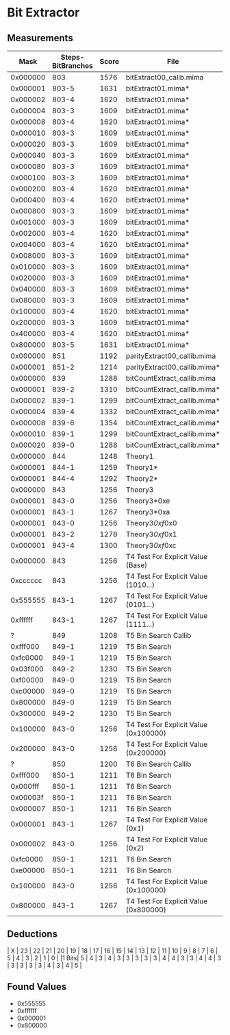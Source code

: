 # Bit Extractor

## Measurements

| Mask      | Steps-BitBranches | Score | File |
| --- | --- | --- | --- |
| 0x000000  | 803   | 1576  | bitExtract00_calib.mima |
| 0x000001  | 803-5 | 1631  | bitExtract01.mima* |
| 0x000002  | 803-4 | 1620  | bitExtract01.mima* |
| 0x000004  | 803-3 | 1609  | bitExtract01.mima* |
| 0x000008  | 803-4 | 1620  | bitExtract01.mima* |
| 0x000010  | 803-3 | 1609  | bitExtract01.mima* |
| 0x000020  | 803-3 | 1609  | bitExtract01.mima* |
| 0x000040  | 803-3 | 1609  | bitExtract01.mima* |
| 0x000080  | 803-3 | 1609  | bitExtract01.mima* |
| 0x000100  | 803-3 | 1609  | bitExtract01.mima* |
| 0x000200  | 803-4 | 1620  | bitExtract01.mima* |
| 0x000400  | 803-4 | 1620  | bitExtract01.mima* |
| 0x000800  | 803-3 | 1609  | bitExtract01.mima* |
| 0x001000  | 803-3 | 1609  | bitExtract01.mima* |
| 0x002000  | 803-4 | 1620  | bitExtract01.mima* |
| 0x004000  | 803-4 | 1620  | bitExtract01.mima* |
| 0x008000  | 803-3 | 1609  | bitExtract01.mima* |
| 0x010000  | 803-3 | 1609  | bitExtract01.mima* |
| 0x020000  | 803-3 | 1609  | bitExtract01.mima* |
| 0x040000  | 803-3 | 1609  | bitExtract01.mima* |
| 0x080000  | 803-3 | 1609  | bitExtract01.mima* |
| 0x100000  | 803-4 | 1620  | bitExtract01.mima* |
| 0x200000  | 803-3 | 1609  | bitExtract01.mima* |
| 0x400000  | 803-4 | 1620  | bitExtract01.mima* |
| 0x800000  | 803-5 | 1631  | bitExtract01.mima* |
| 0x000000  | 851   | 1192  | parityExtract00_callib.mima |
| 0x000001  | 851-2 | 1214  | parityExtract00_callib.mima* |
| 0x000000  | 839   | 1288  | bitCountExtract_callib.mima |
| 0x000001  | 839-2 | 1310  | bitCountExtract_callib.mima* |
| 0x000002  | 839-1 | 1299  | bitCountExtract_callib.mima* |
| 0x000004  | 839-4 | 1332  | bitCountExtract_callib.mima* |
| 0x000008  | 839-6 | 1354  | bitCountExtract_callib.mima* |
| 0x000010  | 839-1 | 1299  | bitCountExtract_callib.mima* |
| 0x000020  | 839-0 | 1288  | bitCountExtract_callib.mima* |
| 0x000000  | 844   | 1248  | Theory1 |
| 0x000001  | 844-1 | 1259  | Theory1* |
| 0x000001  | 844-4 | 1292  | Theory2* |
| 0x000000  | 843   | 1256  | Theory3 |
| 0x000001  | 843-0 | 1256  | Theory3*0xe |
| 0x000001  | 843-1 | 1267  | Theory3*0xa |
| 0x000001  | 843-0 | 1256  | Theory3*0xf*0x0 |
| 0x000001  | 843-2 | 1278  | Theory3*0xf*0x1 |
| 0x000001  | 843-4 | 1300  | Theory3*0xf*0xc |
| 0x000000  | 843   | 1256  | T4 Test For Explicit Value (Base) |
| 0xcccccc  | 843   | 1256  | T4 Test For Explicit Value (1010...) |
| 0x555555  | 843-1 | 1267  | T4 Test For Explicit Value (0101...) |
| 0xffffff  | 843-1 | 1267  | T4 Test For Explicit Value (1111...) |
| ?         | 849   | 1208  | T5 Bin Search Callib |
| 0xfff000  | 849-1 | 1219  | T5 Bin Search |
| 0xfc0000  | 849-1 | 1219  | T5 Bin Search |
| 0x03f000  | 849-2 | 1230  | T5 Bin Search |
| 0xf00000  | 849-0 | 1219  | T5 Bin Search |
| 0xc00000  | 849-0 | 1219  | T5 Bin Search |
| 0x800000  | 849-0 | 1219  | T5 Bin Search |
| 0x300000  | 849-2 | 1230  | T5 Bin Search |
| 0x100000  | 843-0 | 1256  | T4 Test For Explicit Value (0x100000) |
| 0x200000  | 843-0 | 1256  | T4 Test For Explicit Value (0x200000) |
| ?         | 850   | 1200  | T6 Bin Search Callib |
| 0xfff000  | 850-1 | 1211  | T6 Bin Search |
| 0x000fff  | 850-1 | 1211  | T6 Bin Search |
| 0x00003f  | 850-1 | 1211  | T6 Bin Search |
| 0x000007  | 850-1 | 1211  | T6 Bin Search |
| 0x000001  | 843-1 | 1267  | T4 Test For Explicit Value (0x1) |
| 0x000002  | 843-0 | 1256  | T4 Test For Explicit Value (0x2) |
| 0xfc0000  | 850-1 | 1211  | T6 Bin Search |
| 0xe00000  | 850-1 | 1211  | T6 Bin Search |
| 0x100000  | 843-0 | 1256  | T4 Test For Explicit Value (0x100000) |
| 0x800000  | 843-1 | 1267  | T4 Test For Explicit Value (0x800000) |

## Deductions

| X | 23 | 22 | 21 | 20 | 19 | 18 | 17 | 16 | 15 | 14 | 13 | 12 | 11 | 10 |  9 |  8 |  7 |  6 |  5 |  4 |  3 |  2 |  1 |  0 |
|1 Bits| 5  | 4  | 3  | 4  | 3  | 3  | 3  | 3  | 3  | 4  | 4  | 3  | 3  | 4  | 4  | 3  | 3  | 3  | 3  | 3  | 4  | 3  | 4  | 5 |

## Found Values
* 0x555555
* 0xffffff
* 0x000001
* 0x800000
